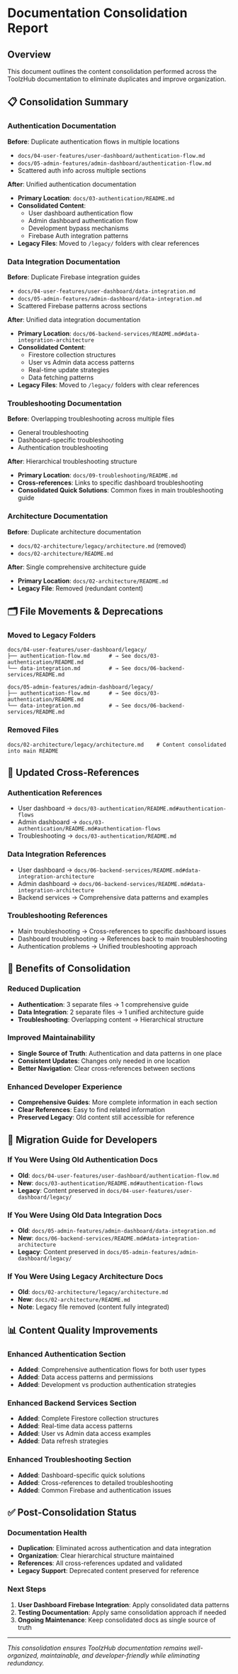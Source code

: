 # Documentation Consolidation Report

## Overview

This document outlines the content consolidation performed across the ToolzHub documentation to eliminate duplicates and improve organization.

## 📋 Consolidation Summary

### Authentication Documentation

**Before**: Duplicate authentication flows in multiple locations

- `docs/04-user-features/user-dashboard/authentication-flow.md`
- `docs/05-admin-features/admin-dashboard/authentication-flow.md`
- Scattered auth info across multiple sections

**After**: Unified authentication documentation

- **Primary Location**: `docs/03-authentication/README.md`
- **Consolidated Content**:
  - User dashboard authentication flow
  - Admin dashboard authentication flow
  - Development bypass mechanisms
  - Firebase Auth integration patterns
- **Legacy Files**: Moved to `/legacy/` folders with clear references

### Data Integration Documentation

**Before**: Duplicate Firebase integration guides

- `docs/04-user-features/user-dashboard/data-integration.md`
- `docs/05-admin-features/admin-dashboard/data-integration.md`
- Scattered Firebase patterns across sections

**After**: Unified data integration documentation

- **Primary Location**: `docs/06-backend-services/README.md#data-integration-architecture`
- **Consolidated Content**:
  - Firestore collection structures
  - User vs Admin data access patterns
  - Real-time update strategies
  - Data fetching patterns
- **Legacy Files**: Moved to `/legacy/` folders with clear references

### Troubleshooting Documentation

**Before**: Overlapping troubleshooting across multiple files

- General troubleshooting
- Dashboard-specific troubleshooting
- Authentication troubleshooting

**After**: Hierarchical troubleshooting structure

- **Primary Location**: `docs/09-troubleshooting/README.md`
- **Cross-references**: Links to specific dashboard troubleshooting
- **Consolidated Quick Solutions**: Common fixes in main troubleshooting guide

### Architecture Documentation

**Before**: Duplicate architecture documentation

- `docs/02-architecture/legacy/architecture.md` (removed)
- `docs/02-architecture/README.md`

**After**: Single comprehensive architecture guide

- **Primary Location**: `docs/02-architecture/README.md`
- **Legacy File**: Removed (redundant content)

## 🗂️ File Movements & Deprecations

### Moved to Legacy Folders

```
docs/04-user-features/user-dashboard/legacy/
├── authentication-flow.md      # → See docs/03-authentication/README.md
└── data-integration.md         # → See docs/06-backend-services/README.md

docs/05-admin-features/admin-dashboard/legacy/
├── authentication-flow.md      # → See docs/03-authentication/README.md
└── data-integration.md         # → See docs/06-backend-services/README.md
```

### Removed Files

```
docs/02-architecture/legacy/architecture.md    # Content consolidated into main README
```

## 📖 Updated Cross-References

### Authentication References

- User dashboard → `docs/03-authentication/README.md#authentication-flows`
- Admin dashboard → `docs/03-authentication/README.md#authentication-flows`
- Troubleshooting → `docs/03-authentication/README.md`

### Data Integration References

- User dashboard → `docs/06-backend-services/README.md#data-integration-architecture`
- Admin dashboard → `docs/06-backend-services/README.md#data-integration-architecture`
- Backend services → Comprehensive data patterns and examples

### Troubleshooting References

- Main troubleshooting → Cross-references to specific dashboard issues
- Dashboard troubleshooting → References back to main troubleshooting
- Authentication problems → Unified troubleshooting approach

## 🎯 Benefits of Consolidation

### Reduced Duplication

- **Authentication**: 3 separate files → 1 comprehensive guide
- **Data Integration**: 2 separate files → 1 unified architecture guide
- **Troubleshooting**: Overlapping content → Hierarchical structure

### Improved Maintainability

- **Single Source of Truth**: Authentication and data patterns in one place
- **Consistent Updates**: Changes only needed in one location
- **Better Navigation**: Clear cross-references between sections

### Enhanced Developer Experience

- **Comprehensive Guides**: More complete information in each section
- **Clear References**: Easy to find related information
- **Preserved Legacy**: Old content still accessible for reference

## 🔄 Migration Guide for Developers

### If You Were Using Old Authentication Docs

- **Old**: `docs/04-user-features/user-dashboard/authentication-flow.md`
- **New**: `docs/03-authentication/README.md#authentication-flows`
- **Legacy**: Content preserved in `docs/04-user-features/user-dashboard/legacy/`

### If You Were Using Old Data Integration Docs

- **Old**: `docs/05-admin-features/admin-dashboard/data-integration.md`
- **New**: `docs/06-backend-services/README.md#data-integration-architecture`
- **Legacy**: Content preserved in `docs/05-admin-features/admin-dashboard/legacy/`

### If You Were Using Legacy Architecture Docs

- **Old**: `docs/02-architecture/legacy/architecture.md`
- **New**: `docs/02-architecture/README.md`
- **Note**: Legacy file removed (content fully integrated)

## 📊 Content Quality Improvements

### Enhanced Authentication Section

- **Added**: Comprehensive authentication flows for both user types
- **Added**: Data access patterns and permissions
- **Added**: Development vs production authentication strategies

### Enhanced Backend Services Section

- **Added**: Complete Firestore collection structures
- **Added**: Real-time data access patterns
- **Added**: User vs Admin data access examples
- **Added**: Data refresh strategies

### Enhanced Troubleshooting Section

- **Added**: Dashboard-specific quick solutions
- **Added**: Cross-references to detailed troubleshooting
- **Added**: Common Firebase and authentication issues

## ✅ Post-Consolidation Status

### Documentation Health

- **Duplication**: Eliminated across authentication and data integration
- **Organization**: Clear hierarchical structure maintained
- **References**: All cross-references updated and validated
- **Legacy Support**: Deprecated content preserved for reference

### Next Steps

1. **User Dashboard Firebase Integration**: Apply consolidated data patterns
2. **Testing Documentation**: Apply same consolidation approach if needed
3. **Ongoing Maintenance**: Keep consolidated docs as single source of truth

---

_This consolidation ensures ToolzHub documentation remains well-organized, maintainable, and developer-friendly while eliminating redundancy._
